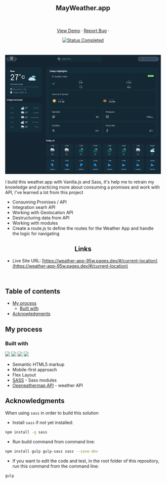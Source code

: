 <div id="top"></div>

<div align="center">
  <h2 align="center">MayWeather.app</h2>
  <p align="center">
    <br />
    <br />
    <a href="https://weather-app-95w.pages.dev/#/current-location">View Demo</a>
    ·
    <a href="https://github.com/mahdipratama/may-weather" target="_blank">Report Bug</a>
    ·
  </p>
</div>

<!-- Bagdes -->
<div align="center">
  <!-- Profile -->

  <!-- Status -->
  <a href="#">
    <img src="https://img.shields.io/badge/Status-Completed-brightgreen?style=for-the-badge" alt="Status Completed">
  </a>

</div>

#

<div align="center">

![](./app/images/desktop-preview.png)

</div>

I build this weather.app with Vanilla.js and Sass, it's help me to retrain my knowledge and practicing more about consuming a promises and work with API, I've learned a lot from this project
  - Consuming Promises / API 
  - Integration searh API 
  - Working with Geolocation API
  - Destructuring data from API 
  - Working with modules
  - Create a route.js to define the routes for the Weather App and handle the logic for navigating

<h2 align="center">Links</h2>

- Live Site URL: [https://weather-app-95w.pages.dev/#/current-location](https://weather-app-95w.pages.dev/#/current-location)

<br>


## Table of contents

- [My process](#my-process)
  - [Built with](#built-with)
- [Acknowledgments](#acknowledgments)

## My process

### Built with

<!-- Bagdes -->

![](https://img.shields.io/badge/HTML5-E34F26?style=for-the-badge&logo=html5&logoColor=white)
![](https://img.shields.io/badge/CSS3-1572B6?style=for-the-badge&logo=css3&logoColor=white)
![](https://img.shields.io/badge/JS-F7DF1E?style=for-the-badge&logo=JavaScript&logoColor=black)
![](https://img.shields.io/badge/SASS-hotpink?style=for-the-badge&logo=sass&logoColor=white)

- Semantic HTML5 markup
- Mobile-first approach
- Flex Layout
- [SASS](https://sass-lang.com/documentation/modules) - Sass modules
- [Openeathermap API](https://openweathermap.org/) - weather API

## Acknowledgments

When using `sass` in order to build this solution

- Install `sass` if not yet installed:

```bash
npm install -g sass
```

- Run build command from command line:

```bash
npm install gulp gulp-sass sass --save-dev
```

- If you want to edit the code and test, in the root folder of this repository, run this command from the command line:

```bash
gulp
```
